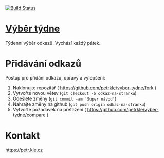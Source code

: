 [![Build Status](https://travis-ci.org/petrkle/vyber-tydne.svg?branch=master)](https://travis-ci.org/petrkle/vyber-tydne)

# [Výběr týdne](https://vyber-tydne.kle.cz/)

Týdenní výběr odkazů. Vychází každý pátek.


Přidávání odkazů
================

Postup pro přidání odkazu, opravy a vylepšení:

1. Naklonujte repozitář ( https://github.com/petrkle/vyber-tydne/fork )
2. Vytvořte novou větev (`git checkout -b odkaz-na-stranku`)
3. Odešlete změny (`git commit -am 'Super návod'`)
4. Nahrajte změny na github (`git push origin odkaz-na-stranku`)
5. Vytvořte požadavek na přetažení ( https://github.com/petrkle/vyber-tydne/compare )


Kontakt
=======
https://petr.kle.cz

